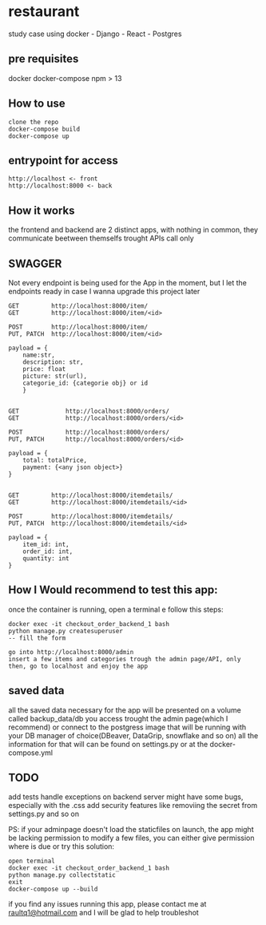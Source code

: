 # restaurant
study case using docker - Django - React - Postgres


## pre requisites

docker
docker-compose
npm > 13

## How to use

    clone the repo
    docker-compose build
    docker-compose up


## entrypoint for access

    http://localhost <- front
    http://localhost:8000 <- back


## How it works

the frontend and backend are 2 distinct apps, with nothing in common, they communicate beetween themselfs trought APIs call only


## SWAGGER

Not every endpoint is being used for the App in the moment, but I let the endpoints ready in case I wanna upgrade this project later

    GET         http://localhost:8000/item/
    GET         http://localhost:8000/item/<id>

    POST        http://localhost:8000/item/ 
    PUT, PATCH  http://localhost:8000/item/<id> 

    payload = {
        name:str,
        description: str,
        price: float
        picture: str(url),
        categorie_id: {categorie obj} or id
        }
    

    GET             http://localhost:8000/orders/
    GET             http://localhost:8000/orders/<id>

    POST            http://localhost:8000/orders/ 
    PUT, PATCH      http://localhost:8000/orders/<id>

    payload = {
        total: totalPrice,
        payment: {<any json object>}
    }


    GET         http://localhost:8000/itemdetails/
    GET         http://localhost:8000/itemdetails/<id>

    POST        http://localhost:8000/itemdetails/ 
    PUT, PATCH  http://localhost:8000/itemdetails/<id> 
    
    payload = {
        item_id: int,
        order_id: int,
        quantity: int
    }


## How I Would recommend to test this app:

once the container is running, open a terminal e follow this steps:

    docker exec -it checkout_order_backend_1 bash
    python manage.py createsuperuser
    -- fill the form

    go into http://localhost:8000/admin
    insert a few items and categories trough the admin page/API, only then, go to localhost and enjoy the app


## saved data

all the saved data necessary for the app will be presented on a volume called backup_data/db
you access trought the admin page(which I recommend) or connect to the postgress image that will be running with your DB manager of choice(DBeaver, DataGrip, snowflake and so on)
all the information for that will can be found on settings.py or at the docker-compose.yml



## TODO

add tests
handle exceptions on backend server
might have some bugs, especially with the .css
add security features like removiing the secret from settings.py and so on



PS: if your adminpage doesn't load the staticfiles on launch, the app might be lacking permission to modify a few files, you can either give permission where is due or try this solution:

    open terminal
    docker exec -it checkout_order_backend_1 bash
    python manage.py collectstatic  
    exit
    docker-compose up --build


if you find any issues running this app, please contact me at raultq1@hotmail.com and I will be glad to help troubleshot
